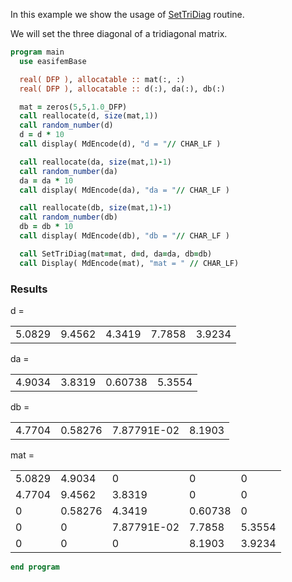 In this example we show the usage of [SetTriDiag](SetTriDiag.md) routine.

We will set the three diagonal of a tridiagonal matrix.

```fortran title="header"
program main
  use easifemBase
```

```fortran title="variables"
  real( DFP ), allocatable :: mat(:, :)
  real( DFP ), allocatable :: d(:), da(:), db(:)
```

```fortran title="form main diagonal"
  mat = zeros(5,5,1.0_DFP)
  call reallocate(d, size(mat,1))
  call random_number(d)
  d = d * 10
  call display( MdEncode(d), "d = "// CHAR_LF )
```

```fortran title="super diagonal"
  call reallocate(da, size(mat,1)-1)
  call random_number(da)
  da = da * 10
  call display( MdEncode(da), "da = "// CHAR_LF )
```

```fortran title="subdigonal"
  call reallocate(db, size(mat,1)-1)
  call random_number(db)
  db = db * 10
  call display( MdEncode(db), "db = "// CHAR_LF )
```

```fortran title="set tridiagonal"
  call SetTriDiag(mat=mat, d=d, da=da, db=db)
  call Display( MdEncode(mat), "mat = " // CHAR_LF)
```

### Results

d =

 |        |        |        |        |        |
 |--------|--------|--------|--------|--------|
 | 5.0829 | 9.4562 | 4.3419 | 7.7858 | 3.9234 |

da =

 |        |        |         |        |
 |--------|--------|---------|--------|
 | 4.9034 | 3.8319 | 0.60738 | 5.3554 |

db =

 |        |         |             |        |
 |--------|---------|-------------|--------|
 | 4.7704 | 0.58276 | 7.87791E-02 | 8.1903 |

mat =

 |        |         |             |         |        |
 |--------|---------|-------------|---------|--------|
 | 5.0829 | 4.9034  | 0           | 0       | 0      |
 | 4.7704 | 9.4562  | 3.8319      | 0       | 0      |
 | 0      | 0.58276 | 4.3419      | 0.60738 | 0      |
 | 0      | 0       | 7.87791E-02 | 7.7858  | 5.3554 |
 | 0      | 0       | 0           | 8.1903  | 3.9234 |

```fortran title="cleanup"
end program
```
